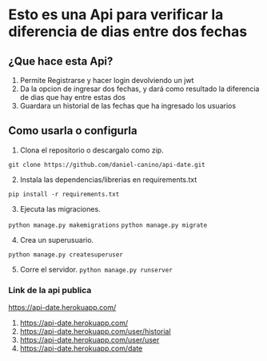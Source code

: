 # Esto es una Api para verificar la diferencia de dias entre dos fechas

## ¿Que hace esta  Api?

1. Permite Registrarse y hacer login devolviendo un jwt
2. Da la opcion de ingresar dos fechas, y dará como resultado la diferencia de dias que hay entre estas dos 
3. Guardara un historial de las fechas que ha ingresado los usuarios 


## Como usarla o configurla

1. Clona el repositorio o descargalo como zip.

```git clone https://github.com/daniel-canino/api-date.git```

2. Instala las dependencias/librerias en requirements.txt

```pip install -r requirements.txt```

3. Ejecuta las migraciones.

```python manage.py makemigrations```
```python manage.py migrate```

4. Crea un superusuario.

```python manage.py createsuperuser```

5. Corre el servidor.
```python manage.py runserver```

### Link de la api publica 

https://api-date.herokuapp.com/
1. https://api-date.herokuapp.com/
2. https://api-date.herokuapp.com/user/historial
3. https://api-date.herokuapp.com/user/user
4. https://api-date.herokuapp.com/date

